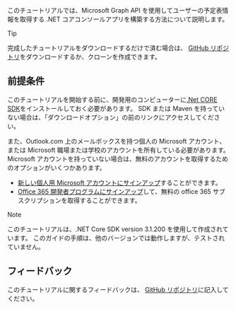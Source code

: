 <!-- markdownlint-disable MD002 MD041 -->

このチュートリアルでは、Microsoft Graph API を使用してユーザーの予定表情報を取得する .NET コアコンソールアプリを構築する方法について説明します。

> [!TIP]
> 完成したチュートリアルをダウンロードするだけで済む場合は、 [GitHub リポジトリ](https://github.com/microsoftgraph/msgraph-training-dotnet-core)をダウンロードするか、クローンを作成できます。

## <a name="prerequisites"></a>前提条件

このチュートリアルを開始する前に、開発用のコンピューターに[.Net CORE SDK](https://dotnet.microsoft.com/download)をインストールしておく必要があります。 SDK または Maven を持っていない場合は、「ダウンロードオプション」の前のリンクにアクセスしてください。

また、Outlook.com 上のメールボックスを持つ個人の Microsoft アカウント、または Microsoft 職場または学校のアカウントを所有している必要があります。 Microsoft アカウントを持っていない場合は、無料のアカウントを取得するためのオプションがいくつかあります。

- [新しい個人用 Microsoft アカウントにサインアップ](https://signup.live.com/signup?wa=wsignin1.0&rpsnv=12&ct=1454618383&rver=6.4.6456.0&wp=MBI_SSL_SHARED&wreply=https://mail.live.com/default.aspx&id=64855&cbcxt=mai&bk=1454618383&uiflavor=web&uaid=b213a65b4fdc484382b6622b3ecaa547&mkt=E-US&lc=1033&lic=1)することができます。
- [Office 365 開発者プログラムにサインアップ](https://developer.microsoft.com/office/dev-program)して、無料の office 365 サブスクリプションを取得することができます。

> [!NOTE]
> このチュートリアルは、.NET Core SDK version 3.1.200 を使用して作成されています。 このガイドの手順は、他のバージョンでは動作しますが、テストされていません。

## <a name="feedback"></a>フィードバック

このチュートリアルに関するフィードバックは、 [GitHub リポジトリ](https://github.com/microsoftgraph/msgraph-training-dotnet-core)に記入してください。
